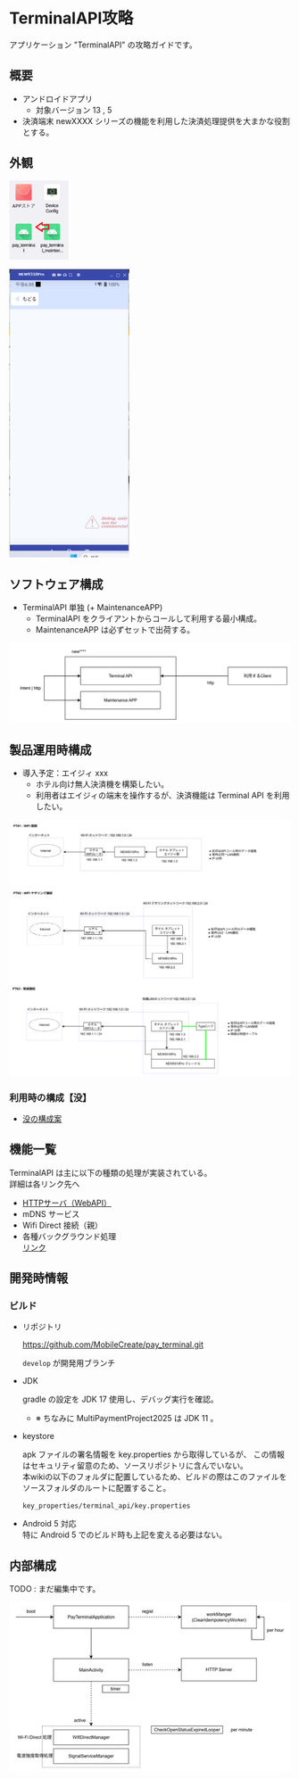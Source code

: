 # TerminalAPI攻略

アプリケーション "TerminalAPI" の攻略ガイドです。

## 概要
- アンドロイドアプリ
  - 対象バージョン 13 , 5
- 決済端末 newXXXX シリーズの機能を利用した決済処理提供を大まかな役割とする。

## 外観

![アイコン](./img/outlook-1.png)

![起動後](./img/outlook-2.png)

## ソフトウェア構成

- TerminalAPI 単独 (+ MaintenanceAPP)
  - TerminalAPI をクライアントからコールして利用する最小構成。
  - MaintenanceAPP は必ずセットで出荷する。
  
![構成](./img/structure-1.png)

  


## 製品運用時構成

  - 導入予定：エイジィ xxx  
    - ホテル向け無人決済機を構築したい。  
    - 利用者はエイジィの端末を操作するが、決済機能は Terminal API を利用したい。

![エイジィ](./img/product-structure-1.png)


### 利用時の構成【没】 

- [没の構成案](./terminal-api-x-top-botu.md)



## 機能一覧

TerminalAPI は主に以下の種類の処理が実装されている。  
詳細は各リンク先へ

- [HTTPサーバ（WebAPI）](./terminal-api-1-0-http.md)
- mDNS サービス
- Wifi Direct 接続（親）
- 各種バックグラウンド処理  
  [リンク](./terminal-api-4-background.md)
　　
　　
　
## 開発時情報
### ビルド

- リポジトリ  
  
  https://github.com/MobileCreate/pay_terminal.git  

  `develop` が開発用ブランチ

- JDK  
  
  gradle の設定を JDK 17 使用し、デバッグ実行を確認。  

  - ※ ちなみに MultiPaymentProject2025 は JDK 11 。

- keystore  

  apk ファイルの署名情報を key.properties から取得しているが、
  この情報はセキュリティ留意のため、ソースリポジトリに含んでいない。  
  本wikiの以下のフォルダに配置しているため、ビルドの際はこのファイルをソースフォルダのルートに配置すること。

  ```
  key_properties/terminal_api/key.properties
  ```

- Android 5 対応  
  特に Android 5 でのビルド時も上記を変える必要はない。
  



## 内部構成

TODO : まだ編集中です。

![構成２](./img/internal-structure.png)

